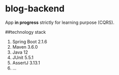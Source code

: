 # blog-backend
App **in progress** strictly for learning purpose (CQRS).

##technology stack
1. Spring Boot 2.1.6
2. Maven 3.6.0
2. Java 12 
3. JUnit 5.5.1
4. AssertJ 3.13.1
5. ...
